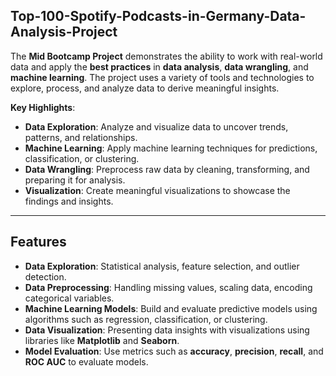 

## **Top-100-Spotify-Podcasts-in-Germany-Data-Analysis-Project**

The **Mid Bootcamp Project** demonstrates the ability to work with real-world data and apply the **best practices** in **data analysis**, **data wrangling**, and **machine learning**. The project uses a variety of tools and technologies to explore, process, and analyze data to derive meaningful insights.

**Key Highlights**:
- **Data Exploration**: Analyze and visualize data to uncover trends, patterns, and relationships.
- **Machine Learning**: Apply machine learning techniques for predictions, classification, or clustering.
- **Data Wrangling**: Preprocess raw data by cleaning, transforming, and preparing it for analysis.
- **Visualization**: Create meaningful visualizations to showcase the findings and insights.

---

## **Features**
- **Data Exploration**: Statistical analysis, feature selection, and outlier detection.
- **Data Preprocessing**: Handling missing values, scaling data, encoding categorical variables.
- **Machine Learning Models**: Build and evaluate predictive models using algorithms such as regression, classification, or clustering.
- **Data Visualization**: Presenting data insights with visualizations using libraries like **Matplotlib** and **Seaborn**.
- **Model Evaluation**: Use metrics such as **accuracy**, **precision**, **recall**, and **ROC AUC** to evaluate models.

